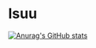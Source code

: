 # Isuu
[![Anurag's GitHub stats](https://github-readme-stats.vercel.app/api?username=elf-isu)](https://github.com/anuraghazra/github-readme-stats)
